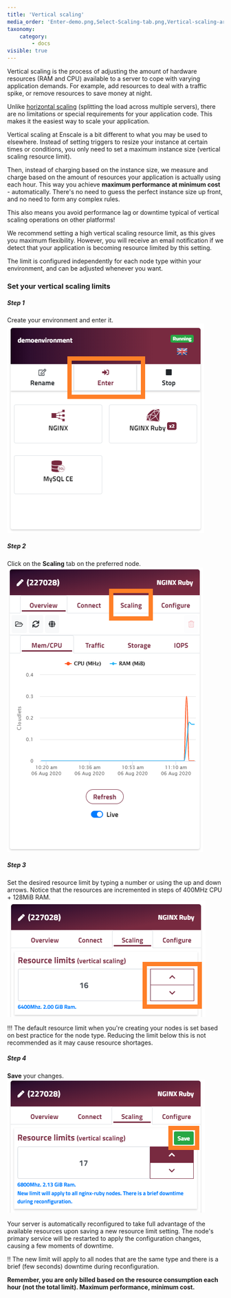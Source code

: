 ```yaml
---
title: 'Vertical scaling'
media_order: 'Enter-demo.png,Select-Scaling-tab.png,Vertical-scaling-arrows.png,Vertical-scaling-save-changes.png'
taxonomy:
    category:
        - docs
visible: true
---
```


Vertical scaling is the process of adjusting the amount of hardware resources (RAM and CPU) available to a server to cope with varying application demands. For example, add resources to deal with a traffic spike, or remove resources to save money at night.

Unlike [horizontal scaling](/features/horizontal-scaling) (splitting the load across multiple servers), there are no limitations or special requirements for your application code. This makes it the easiest way to scale your application.

Vertical scaling at Enscale is a bit different to what you may be used to elsewhere. Instead of setting triggers to resize your instance at certain times or conditions, you only need to set a maximum instance size (vertical scaling resource limit).

Then, instead of charging based on the instance size, we measure and charge based on the amount of resources your application is actually using each hour. This way you achieve **maximum performance at minimum cost** - automatically. There's no need to guess the perfect instance size up front, and no need to form any complex rules.

This also means you avoid performance lag or downtime typical of vertical scaling operations on other platforms!

We recommend setting a high vertical scaling resource limit, as this gives you maximum flexibility. However, you will receive an email notification if we detect that your application is becoming resource limited by this setting.

The limit is configured independently for each node type within your environment, and can be adjusted whenever you want.

### Set your vertical scaling limits

##### Step 1
Create your environment and enter it.
![](Enter-demo.png)

##### Step 2
Click on the **Scaling** tab on the preferred node.
![](Select-Scaling-tab.png)

##### Step 3
Set the desired resource limit by typing a number or using the up and down arrows. Notice that the resources are incremented in steps of 400MHz CPU + 128MiB RAM.
![](Vertical-scaling-arrows.png)

!!! The default resource limit when you're creating your nodes is set based on best practice for the node type. Reducing the limit below this is not recommended as it may cause resource shortages.

##### Step 4
**Save** your changes.
![](Vertical-scaling-save-changes.png)

Your server is automatically reconfigured to take full advantage of the available resources upon saving a new resource limit setting. The node's primary service will be restarted to apply the configuration changes, causing a few moments of downtime.

!! The new limit will apply to all nodes that are the same type and there is a brief (few seconds) downtime during reconfiguration.

**Remember, you are only billed based on the resource consumption each hour (not the total limit). Maximum performance, minimum cost.**

